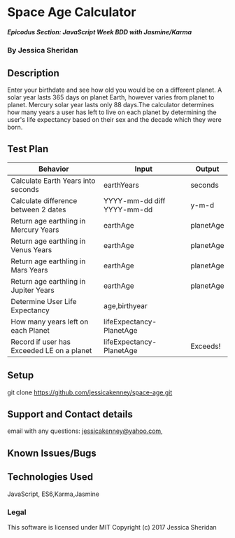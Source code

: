 # Space Age Calculator

##### Epicodus Section: JavaScript Week BDD with Jasmine/Karma

### By Jessica Sheridan

## Description

Enter your birthdate and see how old you would be on a different planet. A solar year
lasts 365 days on planet Earth, however varies from planet to planet. Mercury solar
year lasts only 88 days.The calculator determines how many years a user has left to live on each planet 
by determining the user's life expectancy based on their sex and the decade which they were
born.

## Test Plan

| Behavior      | Input | Output |
| ------------- | ------------- | ------------- |
| Calculate Earth Years into seconds| earthYears  | seconds |
| Calculate difference between 2 dates | YYYY-mm-dd diff YYYY-mm-dd| y-m-d |
| Return age earthling in Mercury Years| earthAge | planetAge |
| Return age earthling in Venus Years| earthAge | planetAge |
| Return age earthling in Mars Years| earthAge | planetAge |
| Return age earthling in Jupiter Years| earthAge | planetAge |
| Determine User Life Expectancy | age,birthyear  |  |
| How many years left on each Planet | lifeExpectancy-PlanetAge |  |
| Record if user has Exceeded LE on a planet| lifeExpectancy-PlanetAge | Exceeds! |


## Setup
git clone https://github.com/jessicakenney/space-age.git  

## Support and Contact details
email with any questions: jessicakenney@yahoo.com,

## Known Issues/Bugs

## Technologies Used
JavaScript, ES6,Karma,Jasmine

### Legal
This software is licensed under MIT Copyright (c) 2017 Jessica Sheridan

